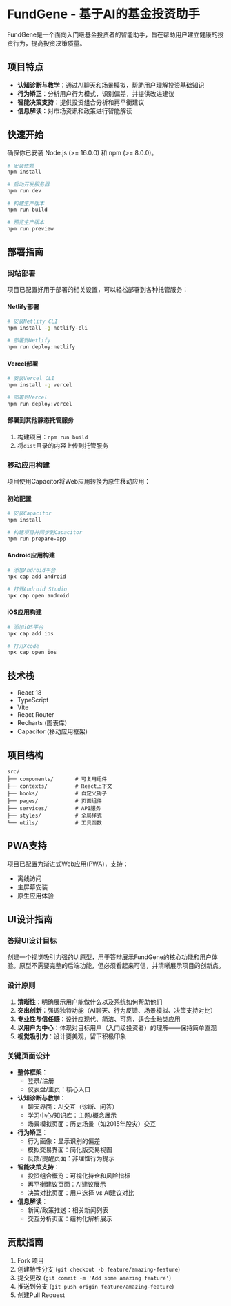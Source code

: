 # FundGene - 基于AI的基金投资助手

FundGene是一个面向入门级基金投资者的智能助手，旨在帮助用户建立健康的投资行为，提高投资决策质量。

## 项目特点

- **认知诊断与教学**：通过AI聊天和场景模拟，帮助用户理解投资基础知识
- **行为矫正**：分析用户行为模式，识别偏差，并提供改进建议
- **智能决策支持**：提供投资组合分析和再平衡建议
- **信息解读**：对市场资讯和政策进行智能解读

## 快速开始

确保你已安装 Node.js (>= 16.0.0) 和 npm (>= 8.0.0)。

```bash
# 安装依赖
npm install

# 启动开发服务器
npm run dev

# 构建生产版本
npm run build

# 预览生产版本
npm run preview
```

## 部署指南

### 网站部署

项目已配置好用于部署的相关设置，可以轻松部署到各种托管服务：

#### Netlify部署

```bash
# 安装Netlify CLI
npm install -g netlify-cli

# 部署到Netlify
npm run deploy:netlify
```

#### Vercel部署

```bash
# 安装Vercel CLI
npm install -g vercel

# 部署到Vercel
npm run deploy:vercel
```

#### 部署到其他静态托管服务

1. 构建项目：`npm run build`
2. 将`dist`目录的内容上传到托管服务

### 移动应用构建

项目使用Capacitor将Web应用转换为原生移动应用：

#### 初始配置

```bash
# 安装Capacitor
npm install

# 构建项目并同步到Capacitor
npm run prepare-app
```

#### Android应用构建

```bash
# 添加Android平台
npx cap add android

# 打开Android Studio
npx cap open android
```

#### iOS应用构建

```bash
# 添加iOS平台
npx cap add ios

# 打开Xcode
npx cap open ios
```

## 技术栈

- React 18
- TypeScript
- Vite
- React Router
- Recharts (图表库)
- Capacitor (移动应用框架)

## 项目结构

```
src/
├── components/       # 可复用组件
├── contexts/         # React上下文
├── hooks/            # 自定义钩子
├── pages/            # 页面组件
├── services/         # API服务
├── styles/           # 全局样式
└── utils/            # 工具函数
```

## PWA支持

项目已配置为渐进式Web应用(PWA)，支持：
- 离线访问
- 主屏幕安装
- 原生应用体验

## UI设计指南

### 答辩UI设计目标
创建一个视觉吸引力强的UI原型，用于答辩展示FundGene的核心功能和用户体验。原型不需要完整的后端功能，但必须看起来可信，并清晰展示项目的创新点。

### 设计原则
1. **清晰性**：明确展示用户能做什么以及系统如何帮助他们
2. **突出创新**：强调独特功能（AI聊天、行为反馈、场景模拟、决策支持对比）
3. **专业性与信任感**：设计应现代、简洁、可靠，适合金融类应用
4. **以用户为中心**：体现对目标用户（入门级投资者）的理解——保持简单直观
5. **视觉吸引力**：设计要美观，留下积极印象

### 关键页面设计
- **整体框架**：
  - 登录/注册
  - 仪表盘/主页：核心入口
- **认知诊断与教学**：
  - 聊天界面：AI交互（诊断、问答）
  - 学习中心/知识库：主题/概念展示
  - 场景模拟页面：历史场景（如2015年股灾）交互
- **行为矫正**：
  - 行为画像：显示识别的偏差
  - 模拟交易界面：简化版交易视图
  - 反馈/提醒页面：非理性行为提示
- **智能决策支持**：
  - 投资组合概览：可视化持仓和风险指标
  - 再平衡建议页面：AI建议展示
  - 决策对比页面：用户选择 vs AI建议对比
- **信息解读**：
  - 新闻/政策推送：相关新闻列表
  - 交互分析页面：结构化解析展示

## 贡献指南

1. Fork 项目
2. 创建特性分支 (`git checkout -b feature/amazing-feature`)
3. 提交更改 (`git commit -m 'Add some amazing feature'`)
4. 推送到分支 (`git push origin feature/amazing-feature`)
5. 创建Pull Request
